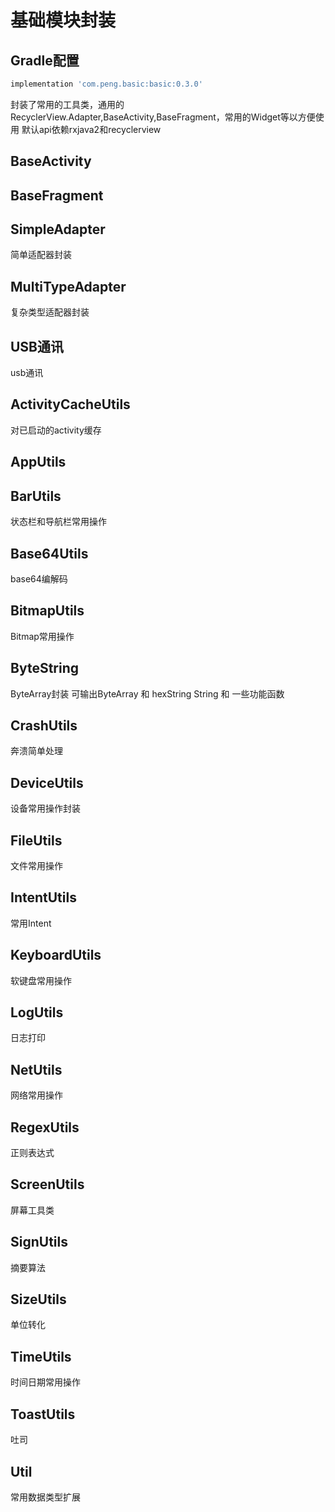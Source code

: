 # 基础模块封装

## Gradle配置

```gradle
implementation 'com.peng.basic:basic:0.3.0'
```

封装了常用的工具类，通用的RecyclerView.Adapter,BaseActivity,BaseFragment，常用的Widget等以方便使用
默认api依赖rxjava2和recyclerview

## BaseActivity

## BaseFragment

## SimpleAdapter

简单适配器封装

## MultiTypeAdapter

复杂类型适配器封装

## USB通讯

usb通讯

## ActivityCacheUtils

对已启动的activity缓存

## AppUtils

## BarUtils

状态栏和导航栏常用操作

## Base64Utils

base64编解码

## BitmapUtils

Bitmap常用操作

## ByteString

ByteArray封装 可输出ByteArray 和 hexString String 和 一些功能函数

## CrashUtils

奔溃简单处理

## DeviceUtils

设备常用操作封装

## FileUtils

文件常用操作

## IntentUtils

常用Intent

## KeyboardUtils

软键盘常用操作

## LogUtils

日志打印

## NetUtils

网络常用操作

## RegexUtils

正则表达式

## ScreenUtils

屏幕工具类

## SignUtils

摘要算法

## SizeUtils

单位转化

## TimeUtils

时间日期常用操作

## ToastUtils

吐司

## Util

常用数据类型扩展